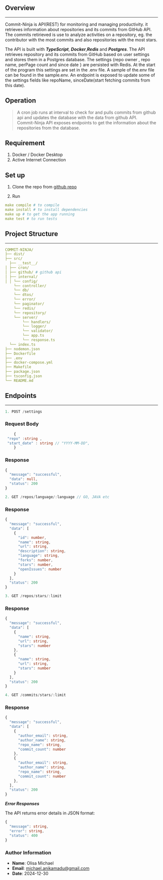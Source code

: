 ## Overview

---

Commit-Ninja is API(REST) for monitoring and managing productivity. it retrieves information about repositories and its commits from GitHub API. The commits retirieved is use to analyze activities on a repository, eg. the contributor with the most commits and also repositories with the most stars.

The API is built with **_TypeScript_**, **_Docker_**,**_Redis_** and **_Postgres_**. The API retrieves repository and its commits from GitHub based on user settings and stores them in a Postgres database. The settings {repo owner , repo name, perPage count and since date } are persisted with Redis. At the start of the program this settings are set in the .env file. A sample of the.env file can be found in the sample.env.
An endpoint is exposed to update some of the settings fields like repoName, sinceDate(start fetching commits from this date).

## Operation

> A cron job runs at interval to check for and pulls commits from github api and updates the database with the data from github API.  
> Commit-Ninja API exposes endpoints to get the information about the repositories from the database.

## Requirement

1. Docker / Docker Desktop
2. Active Internet Connection

## Set up

1. Clone the repo from [github repo](https://github.com/Dilly3/commit-ninja)

2. Run

```yml
make compile # to compile
make install # to install dependencies
make up # to get the app running
make test # to run tests
```

## Project Structure

---

```yml
COMMIT-NINJA/
├── dist/
├── src/
  ├── __test__/
│ ├── cron/
│ ├── github/ # github api
│ ├── internal/
│ │ └── config/
	└── controller/
	└── db/
	└── dtos/
	└── error/
	└── paginator/
	└── redis/
	└── repository/
	└── server/
		└── handlers/
		└── logger/
		└── validator/
		└── app.ts
		└── response.ts
  └── index.ts
├── nodemon.json
├── Dockerfile
├── .env
├── docker-compose.yml
├── Makefile
├── package.json
├── tsconfig.json
└── README.md
```

## Endpoints

---

```js
1. POST /settings

```

### Request Body

```ts
	{
 "repo" :string ,
 "start_date" : string // "YYYY-MM-DD",
	}
```

### Response

```ts
{
  "message": "successful",
  "data": null,
  "status": 200
}
```

```js
2. GET /repos/language/:language // GO, JAVA etc
```

### Response

```ts
{
  "message": "successful",
  "data": [
	{
	  "id": number,
	  "name": string,
	  "url": string,
	  "description": string,
	  "language": string,
	  "forks": number,
	  "stars": number,
	  "openIssues": number
	}
  ],
  "status": 200
}

```

```js
3. GET /repos/stars/:limit
```

### Response

```ts
{
  "message": "successful",
  "data": [
	{
	  "name": string,
	  "url": string,
	  "stars": number
	},
	{
	  "name": string,
	  "url": string,
	  "stars": number
	}
  ],
  "status": 200
}
```

```js
4. GET /commits/stars/:limit
```

### Response

```ts
{
  "message": "successful",
  "data": [
	{
	  "author_email": string,
	  "author_name": string,
	  "repo_name": string,
	  "commit_count": number
	},
	{
	  "author_email": string,
	  "author_name": string,
	  "repo_name": string,
	  "commit_count": number
	},
  ],
  "status": 200
}
```

**_Error Responses_**

The API returns error details in JSON format:

```ts
{
  "message": string,
  "error": string,
  "status": 400
}
```

### Author Information

- **Name**: Olisa Michael
- **Email**: michael.anikamadu@gmail.com
- **Date**: 2024-12-30

